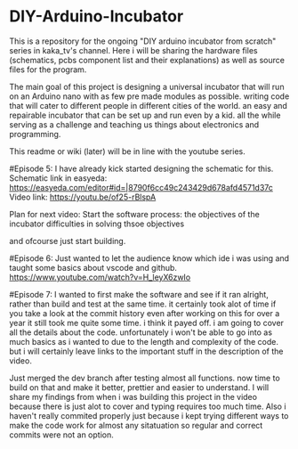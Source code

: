 # DIY-Arduino-Incubator
This is a repository for the ongoing "DIY arduino incubator from scratch" series in kaka_tv's channel. Here i will be sharing the hardware files (schematics, pcbs component list and their explanations) as well as source files for the program. 

The main goal of this project is designing a universal incubator that will run on an Arduino nano with as few pre made modules as possible. writing code that will cater to different people in different cities of the world. an easy and repairable incubator that can be set up and run even by a kid. all the while serving as a challenge and teaching us things about electronics and programming. 

This readme or wiki (later) will be in line with the youtube series.

#Episode 5:
I have already kick started designing the schematic for this. 
Schematic link in easyeda: https://easyeda.com/editor#id=|8790f6cc49c243429d678afd4571d37c
Video link: https://youtu.be/of25-rBlspA

Plan for next video:
Start the software process:
  the objectives of the incubator 
  difficulties in solving thsoe objectives

and ofcourse just start building. 
 
#Episode 6:
Just wanted to let the audience know which ide i was using and taught some basics about vscode and github. 
https://www.youtube.com/watch?v=H_leyX6zwIo


#Episode 7:
I wanted to first make the software and see if it ran alright, rather than build and test at the same time. it certainly took alot of time if you take a look at the commit history even after working on this for over a year it still took me quite some time. i think it payed off. i am going to cover all the details about the code. 
unfortunately i won't be able to go into as much basics as i wanted to due to the length and complexity of the code. but i will certainly leave links to the important stuff 
in the description of the video. 

Just merged the dev branch after testing almost all functions. now time to build on that and make it better, prettier and easier to understand. 
I will share my findings from when i was building this project in the video because there is just alot to cover and typing requires too much time. 
Also i haven't really commited properly just because i kept trying different ways to make the code work for almost any sitatuation so regular and correct 
commits were not an option. 
